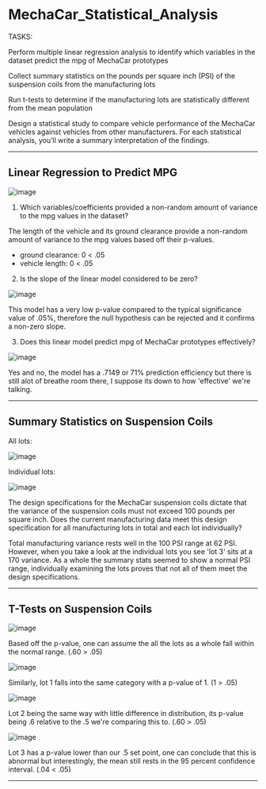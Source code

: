 # MechaCar_Statistical_Analysis

TASKS:

Perform multiple linear regression analysis to identify which variables in the dataset predict the mpg of MechaCar prototypes

Collect summary statistics on the pounds per square inch (PSI) of the suspension coils from the manufacturing lots

Run t-tests to determine if the manufacturing lots are statistically different from the mean population

Design a statistical study to compare vehicle performance of the MechaCar vehicles against vehicles from other manufacturers. For each statistical analysis, you’ll write a summary interpretation of the findings.

---

## Linear Regression to Predict MPG

![image](https://user-images.githubusercontent.com/105184244/193732826-378a9f3a-6d1c-4f6b-8f0c-1127dc09471a.png)

1. Which variables/coefficients provided a non-random amount of variance to the mpg values in the dataset?

The length of the vehicle and its ground clearance provide a non-random amount of variance to the mpg values based off their p-values.
- ground clearance: 0 < .05
- vehicle length: 0 < .05

2. Is the slope of the linear model considered to be zero?

![image](https://user-images.githubusercontent.com/105184244/193736038-c1051bcb-8038-4c4e-aeb3-09cefaba600c.png)

This model has a very low p-value compared to the typical significance value of .05%, therefore the null hypothesis can be rejected and it confirms a non-zero slope.

3. Does this linear model predict mpg of MechaCar prototypes effectively?

![image](https://user-images.githubusercontent.com/105184244/193737229-2aa6d8e3-14ad-49c7-8e03-a9dce1f32da9.png)


Yes and no, the model has a .7149 or 71% prediction efficiency but there is still alot of breathe room there, I suppose its down to how 'effective' we're talking.

---

## Summary Statistics on Suspension Coils

All lots:

![image](https://user-images.githubusercontent.com/105184244/193743550-c7b5eeb0-0752-4f86-aae8-e07f6e6f3d0a.png)

Individual lots:

![image](https://user-images.githubusercontent.com/105184244/193743249-f469ebb0-0e4e-4203-95d2-492bcd9485aa.png)

The design specifications for the MechaCar suspension coils dictate that the variance of the suspension coils must not exceed 100 pounds per square inch. Does the current manufacturing data meet this design specification for all manufacturing lots in total and each lot individually?

Total manufacturing variance rests well in the 100 PSI range at 62 PSI. However, when you take a look at the individual lots you see 'lot 3' sits at a 170 variance. As a whole the summary stats seemed to show a normal PSI range, individually examining the lots proves that not all of them meet the design specifications.

---

## T-Tests on Suspension Coils

![image](https://user-images.githubusercontent.com/105184244/193746560-df9c9762-2568-425d-ba12-801d08f8c2b2.png)

Based off the p-value, one can assume the all the lots as a whole fall within the normal range. (.60 > .05)

![image](https://user-images.githubusercontent.com/105184244/193746753-720be544-7448-4eec-b133-296e05625c65.png)

Similarly, lot 1 falls into the same category with a p-value of 1. (1 > .05)

![image](https://user-images.githubusercontent.com/105184244/193746823-c96c1478-dc2f-4330-9aa2-cac02d953222.png)

Lot 2 being the same way with little difference in distribution, its p-value being .6 relative to the .5 we're comparing this to. (.60 > .05)

![image](https://user-images.githubusercontent.com/105184244/193746863-4e84946b-7948-488b-bce4-93989a1e9bf9.png)

Lot 3 has a p-value lower than our .5 set point, one can conclude that this is abnormal but interestingly, the mean still rests in the 95 percent confidence interval.
(.04 < .05)

---
